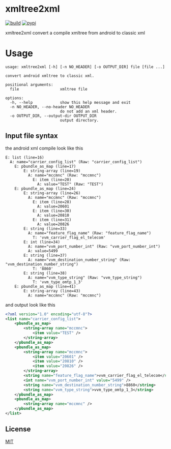 # xmltree2xml

[![build](https://github.com/remigermain/xmltree2xml/actions/workflows/main.yml/badge.svg)](https://github.com/remigermain/xmltree2xml/actions/workflows/main.yml)
[![pypi](https://img.shields.io/pypi/v/xmltree2xml)](https://pypi.org/project/xmltree2xml/)

xmltree2xml convert a compile xmltree from android to classic xml

# Usage

```
usage: xmltree2xml [-h] [-n NO_HEADER] [-o OUTPUT_DIR] file [file ...]

convert android xmltree to classic xml.

positional arguments:
  file                  xmltree file

options:
  -h, --help            show this help message and exit
  -n NO_HEADER, --no-header NO_HEADER
                        do not add an xml header.
  -o OUTPUT_DIR, --output-dir OUTPUT_DIR
                        output directory.
```

## Input file syntax

the android xml compile look like this

```
E: list (line=16)
  A: name="carrier_config_list" (Raw: "carrier_config_list")
    E: pbundle_as_map (line=17)
        E: string-array (line=19)
          A: name="mccmnc" (Raw: "mccmnc")
            E: item (line=20)
              A: value="TEST" (Raw: "TEST")
    E: pbundle_as_map (line=24)
        E: string-array (line=26)
          A: name="mccmnc" (Raw: "mccmnc")
            E: item (line=28)
              A: value=20601
            E: item (line=30)
              A: value=20810
            E: item (line=31)
              A: value=20826
        E: string (line=33)
          A: name="feature_flag_name" (Raw: "feature_flag_name")
            T: 'vvm_carrier_flag_el_telecom'
        E: int (line=34)
          A: name="vvm_port_number_int" (Raw: "vvm_port_number_int")
          A: value=5499
        E: string (line=37)
          A: name="vvm_destination_number_string" (Raw: "vvm_destination_number_string")
            T: '8860'
        E: string (line=38)
          A: name="vvm_type_string" (Raw: "vvm_type_string")
            T: 'vvm_type_omtp_1_3'
    E: pbundle_as_map (line=41)
        E: string-array (line=43)
          A: name="mccmnc" (Raw: "mccmnc")
```

and output look like this

```xml
<?xml version="1.0" encoding="utf-8"?>
<list name="carrier_config_list">
    <pbundle_as_map>
        <string-array name="mccmnc">
            <item value="TEST" />
        </string-array>
    </pbundle_as_map>
    <pbundle_as_map>
        <string-array name="mccmnc">
            <item value="20601" />
            <item value="20810" />
            <item value="20826" />
        </string-array>
        <string name="feature_flag_name">vvm_carrier_flag_el_telecom</string>
        <int name="vvm_port_number_int" value="5499" />
        <string name="vvm_destination_number_string">8860</string>
        <string name="vvm_type_string">vvm_type_omtp_1_3</string>
    </pbundle_as_map>
    <pbundle_as_map>
        <string-array name="mccmnc" />
    </pbundle_as_map>
</list>
```

## License

[MIT](https://github.com/remigermain/xmltree2xml/blob/main/LICENSE)
